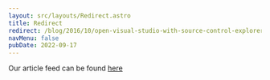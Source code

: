 ```yaml
---
layout: src/layouts/Redirect.astro
title: Redirect
redirect: /blog/2016/10/open-visual-studio-with-source-control-explorer-open/
navMenu: false
pubDate: 2022-09-17
---
```

<div>
Our article feed can be found <a href="/blog/2016/10/open-visual-studio-with-source-control-explorer-open/">here</a>
</div>
